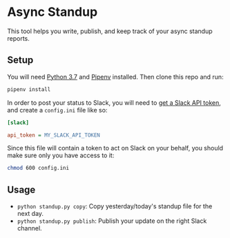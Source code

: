 # Async Standup

This tool helps you write, publish, and keep track of your async standup reports.

## Setup

You will need [Python 3.7](https://www.python.org/downloads/) and [Pipenv](https://pipenv.readthedocs.io/en/latest/#install-pipenv-today) installed. Then clone this repo and run:

```sh
pipenv install
```

In order to post your status to Slack, you will need to [get a Slack API token](https://api.slack.com/custom-integrations/legacy-tokens), and create a `config.ini` file like so:

```ini
[slack]

api_token = MY_SLACK_API_TOKEN
```

Since this file will contain a token to act on Slack on your behalf, you should make sure only you have access to it:

```sh
chmod 600 config.ini
```

## Usage

* `python standup.py copy`: Copy yesterday/today's standup file for the next day.
* `python standup.py publish`: Publish your update on the right Slack channel.
